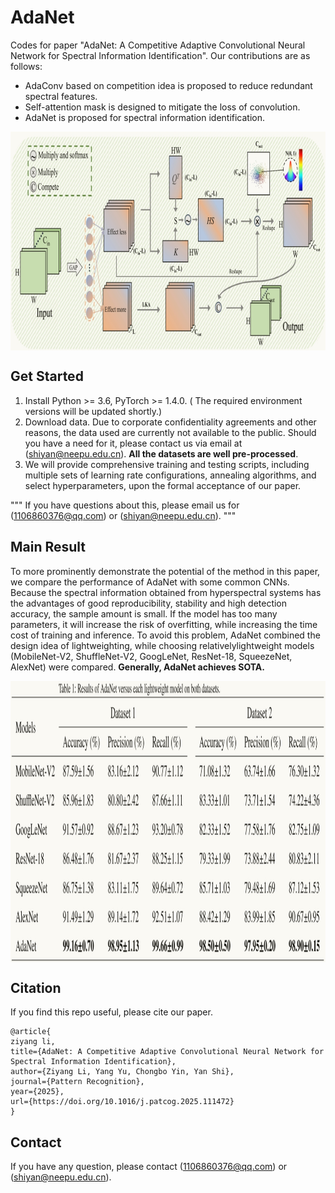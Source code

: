 # AdaNet
Codes for paper "AdaNet: A Competitive Adaptive Convolutional Neural Network for Spectral Information Identification".
Our contributions are as follows:

- AdaConv based on competition idea is proposed to reduce redundant spectral features.
- Self-attention mask is designed to mitigate the loss of convolution.
- AdaNet is proposed for spectral information identification.

<p align="center">
<img src="pics/AdaConv.png" height = "350" alt="" align=center />
</p>

## Get Started

1. Install Python >= 3.6, PyTorch >= 1.4.0. 
( The required environment versions will be updated shortly.)
2. Download data. Due to corporate confidentiality agreements and other reasons, the data used are currently not available to the public. Should you have a need for it, please contact us via email at (shiyan@neepu.edu.cn). **All the datasets are well pre-processed**. 
3. We will provide comprehensive training and testing scripts, including multiple sets of learning rate configurations, annealing algorithms, and select hyperparameters, upon the formal acceptance of our paper.

"""
If you have questions about this, please email us for (1106860376@qq.com) or  (shiyan@neepu.edu.cn).
"""

## Main Result

To more prominently demonstrate the potential of the method in this paper, we compare the performance of AdaNet with some common CNNs. Because the spectral information obtained from hyperspectral systems has the advantages of good reproducibility, stability and high detection accuracy, the sample amount is small. If the model has too many parameters, it will increase the risk of overfitting, while increasing the time cost of training and inference. To avoid this problem, AdaNet combined the design idea of lightweighting, while choosing relativelylightweight models (MobileNet-V2, ShuffleNet-V2, GoogLeNet, ResNet-18, SqueezeNet, AlexNet) were compared. **Generally,  AdaNet achieves SOTA.**

<p align="center">
<img src="pics/table.png" height = "450" alt="" align=center />
</p>

## Citation
If you find this repo useful, please cite our paper. 

```
@article{
ziyang li,
title={AdaNet: A Competitive Adaptive Convolutional Neural Network for Spectral Information Identification},
author={Ziyang Li, Yang Yu, Chongbo Yin, Yan Shi},
journal={Pattern Recognition},
year={2025},
url={https://doi.org/10.1016/j.patcog.2025.111472}
}
```

## Contact
If you have any question, please contact (1106860376@qq.com) or  (shiyan@neepu.edu.cn).
